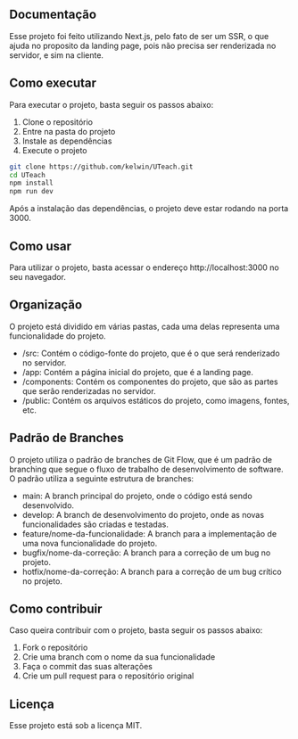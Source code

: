 ## Documentação

Esse projeto foi feito utilizando Next.js, pelo fato de ser um SSR, o que ajuda no proposito da landing page, pois não precisa ser renderizada no servidor, e sim na cliente.

## Como executar

Para executar o projeto, basta seguir os passos abaixo:

1. Clone o repositório
2. Entre na pasta do projeto
3. Instale as dependências
4. Execute o projeto

```bash
git clone https://github.com/kelwin/UTeach.git
cd UTeach
npm install
npm run dev
```

Após a instalação das dependências, o projeto deve estar rodando na porta 3000.

## Como usar

Para utilizar o projeto, basta acessar o endereço http://localhost:3000 no seu navegador.

## Organização

O projeto está dividido em várias pastas, cada uma delas representa uma funcionalidade do projeto.

- /src: Contém o código-fonte do projeto, que é o que será renderizado no servidor.
- /app: Contém a página inicial do projeto, que é a landing page.
- /components: Contém os componentes do projeto, que são as partes que serão renderizadas no servidor.
- /public: Contém os arquivos estáticos do projeto, como imagens, fontes, etc.

## Padrão de Branches

O projeto utiliza o padrão de branches de Git Flow, que é um padrão de branching que segue o fluxo de trabalho de desenvolvimento de software. O padrão utiliza a seguinte estrutura de branches:

- main: A branch principal do projeto, onde o código está sendo desenvolvido.
- develop: A branch de desenvolvimento do projeto, onde as novas funcionalidades são criadas e testadas.
- feature/nome-da-funcionalidade: A branch para a implementação de uma nova funcionalidade do projeto.
- bugfix/nome-da-correção: A branch para a correção de um bug no projeto.
- hotfix/nome-da-correção: A branch para a correção de um bug crítico no projeto.

## Como contribuir

Caso queira contribuir com o projeto, basta seguir os passos abaixo:

1. Fork o repositório
2. Crie uma branch com o nome da sua funcionalidade
3. Faça o commit das suas alterações
4. Crie um pull request para o repositório original

## Licença

Esse projeto está sob a licença MIT.